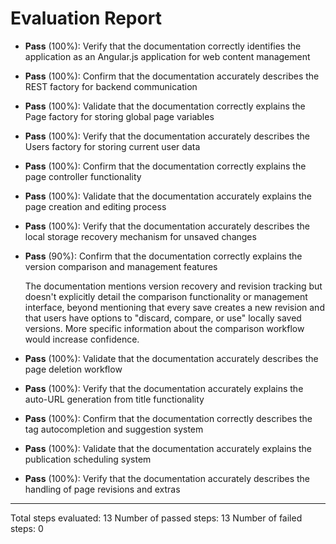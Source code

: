 # Evaluation Report

- **Pass** (100%): Verify that the documentation correctly identifies the application as an Angular.js application for web content management
  
- **Pass** (100%): Confirm that the documentation accurately describes the REST factory for backend communication
  
- **Pass** (100%): Validate that the documentation correctly explains the Page factory for storing global page variables
  
- **Pass** (100%): Verify that the documentation accurately describes the Users factory for storing current user data
  
- **Pass** (100%): Confirm that the documentation correctly explains the page controller functionality
  
- **Pass** (100%): Validate that the documentation accurately explains the page creation and editing process
  
- **Pass** (100%): Verify that the documentation accurately describes the local storage recovery mechanism for unsaved changes
  
- **Pass** (90%): Confirm that the documentation correctly explains the version comparison and management features

    The documentation mentions version recovery and revision tracking but doesn't explicitly detail the comparison functionality or management interface, beyond mentioning that every save creates a new revision and that users have options to "discard, compare, or use" locally saved versions. More specific information about the comparison workflow would increase confidence.

- **Pass** (100%): Validate that the documentation accurately describes the page deletion workflow
  
- **Pass** (100%): Verify that the documentation accurately explains the auto-URL generation from title functionality
  
- **Pass** (100%): Confirm that the documentation correctly describes the tag autocompletion and suggestion system
  
- **Pass** (100%): Validate that the documentation accurately explains the publication scheduling system
  
- **Pass** (100%): Verify that the documentation accurately describes the handling of page revisions and extras

---

Total steps evaluated: 13
Number of passed steps: 13
Number of failed steps: 0